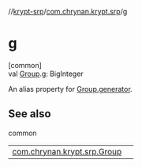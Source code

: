 //[krypt-srp](../../index.md)/[com.chrynan.krypt.srp](index.md)/[g](g.md)

# g

[common]\
val [Group](-group/index.md).[g](g.md): BigInteger

An alias property for [Group.generator](-group/generator.md).

## See also

common

| | |
|---|---|
| [com.chrynan.krypt.srp.Group](-group/generator.md) |  |
